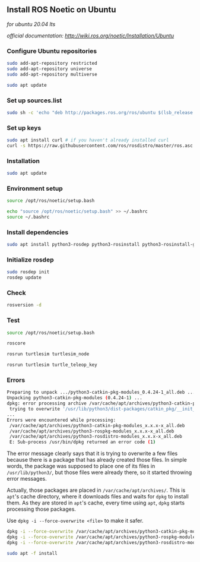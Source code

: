## Install ROS Noetic on Ubuntu

*for ubuntu 20.04 lts*

*official documentation: http://wiki.ros.org/noetic/Installation/Ubuntu*

### Configure Ubuntu repositories

```bash
sudo add-apt-repository restricted
sudo add-apt-repository universe
sudo add-apt-repository multiverse
```

```bash
sudo apt update
```

### Set up sources.list

```bash
sudo sh -c 'echo "deb http://packages.ros.org/ros/ubuntu $(lsb_release -sc) main" > /etc/apt/sources.list.d/ros-latest.list'
```

### Set up keys

```bash
sudo apt install curl # if you haven't already installed curl
curl -s https://raw.githubusercontent.com/ros/rosdistro/master/ros.asc | sudo apt-key add -
```

### Installation

```bash
sudo apt update
```

### Environment setup

```bash
source /opt/ros/noetic/setup.bash
```

```bash
echo "source /opt/ros/noetic/setup.bash" >> ~/.bashrc
source ~/.bashrc
```

### Install dependencies

```bash
sudo apt install python3-rosdep python3-rosinstall python3-rosinstall-generator python3-wstool build-essential
```

### Initialize rosdep

```bash
sudo rosdep init
rosdep update
```

### Check

```bash
rosversion -d
```

### Test

```bash
source /opt/ros/noetic/setup.bash
```

```bash
roscore
```

```bash
rosrun turtlesim turtlesim_node
```

```bash
rosrun turtlesim turtle_teleop_key
```

### Errors

```bash
Preparing to unpack .../python3-catkin-pkg-modules_0.4.24-1_all.deb ...
Unpacking python3-catkin-pkg-modules (0.4.24-1) ...
dpkg: error processing archive /var/cache/apt/archives/python3-catkin-pkg-modules_x.x.x-x_all.deb (--unpack):
 trying to overwrite '/usr/lib/python3/dist-packages/catkin_pkg/__init__.py', which is also in package python3-catkin-pkg x.x.x-x
...
Errors were encountered while processing:
 /var/cache/apt/archives/python3-catkin-pkg-modules_x.x.x-x_all.deb
 /var/cache/apt/archives/python3-rospkg-modules_x.x.x-x_all.deb
 /var/cache/apt/archives/python3-rosdistro-modules_x.x.x-x_all.deb
 E: Sub-process /usr/bin/dpkg returned an error code (1)
```

The error message clearly says that it is trying to overwrite a few files because there is a package that has already created those files. In simple words, the package was supposed to place one of its files in `/usr/lib/python3/`, but those files were already there, so it started throwing error messages.

Actually, those packages are placed in `/var/cache/apt/archives/`. This is `apt`'s cache directory, where it downloads files and waits for `dpkg` to install them. As they are stored in `apt`'s cache, every time using `apt`, `dpkg` starts processing those packages.

Use `dpkg -i --force-overwrite <file>` to make it safer.

```bash
dpkg -i --force-overwrite /var/cache/apt/archives/python3-catkin-pkg-modules_x.x.x-x_all.deb
dpkg -i --force-overwrite /var/cache/apt/archives/python3-rospkg-modules_x.x.x-x_all.deb
dpkg -i --force-overwrite /var/cache/apt/archives/python3-rosdistro-modules_x.x.x-x_all.deb
```

```bash
sudo apt -f install
```

